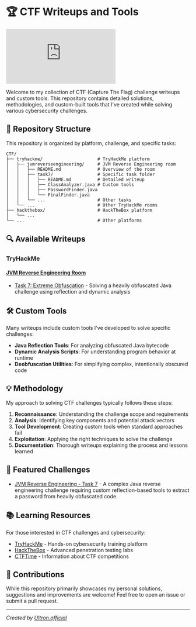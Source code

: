 # 🏆 CTF Writeups and Tools

<iframe src="https://tryhackme.com/api/v2/badges/public-profile?userPublicId=2932796" style='border:none;'></iframe>

Welcome to my collection of CTF (Capture The Flag) challenge writeups and custom tools. This repository contains detailed solutions, methodologies, and custom-built tools that I've created while solving various cybersecurity challenges.

## 📂 Repository Structure

This repository is organized by platform, challenge, and specific tasks:

```
CTF/
├── tryhackme/                     # TryHackMe platform
│   ├── jvmreverseengineering/     # JVM Reverse Engineering room
│   │   ├── README.md              # Overview of the room
│   │   ├── task7/                 # Specific task folder
│   │   │   ├── README.md          # Detailed writeup
│   │   │   ├── ClassAnalyzer.java # Custom tools
│   │   │   ├── PasswordFinder.java
│   │   │   └── FinalFinder.java
│   │   └── ...                    # Other tasks
│   └── ...                        # Other TryHackMe rooms
├── hackthebox/                    # HackTheBox platform
│   └── ...
└── ...                            # Other platforms
```

## 🔍 Available Writeups

### TryHackMe

#### [JVM Reverse Engineering Room](./tryhackme/jvmreverseengineering/)
- [Task 7: Extreme Obfuscation](./tryhackme/jvmreverseengineering/task7/) - Solving a heavily obfuscated Java challenge using reflection and dynamic analysis

## 🛠️ Custom Tools

Many writeups include custom tools I've developed to solve specific challenges:

- **Java Reflection Tools**: For analyzing obfuscated Java bytecode
- **Dynamic Analysis Scripts**: For understanding program behavior at runtime
- **Deobfuscation Utilities**: For simplifying complex, intentionally obscured code

## 💡 Methodology

My approach to solving CTF challenges typically follows these steps:

1. **Reconnaissance**: Understanding the challenge scope and requirements
2. **Analysis**: Identifying key components and potential attack vectors
3. **Tool Development**: Creating custom tools when standard approaches fail
4. **Exploitation**: Applying the right techniques to solve the challenge
5. **Documentation**: Thorough writeups explaining the process and lessons learned

## 🔗 Featured Challenges

- [JVM Reverse Engineering - Task 7](./tryhackme/jvmreverseengineering/task7/) - A complex Java reverse engineering challenge requiring custom reflection-based tools to extract a password from heavily obfuscated code.

## 📚 Learning Resources

For those interested in CTF challenges and cybersecurity:

- [TryHackMe](https://tryhackme.com/) - Hands-on cybersecurity training platform
- [HackTheBox](https://www.hackthebox.com/) - Advanced penetration testing labs
- [CTFTime](https://ctftime.org/) - Information about CTF competitions

## 🤝 Contributions

While this repository primarily showcases my personal solutions, suggestions and improvements are welcome! Feel free to open an issue or submit a pull request.

---

*Created by [Ultron.official](https://tryhackme.com/p/Ultron.official)* 
